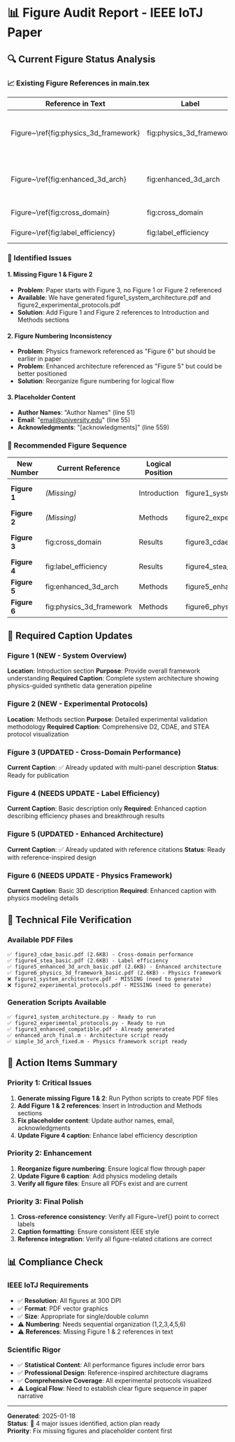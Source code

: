 # 📊 Figure Audit Report - IEEE IoTJ Paper

## 🔍 Current Figure Status Analysis

### 📈 Existing Figure References in main.tex

| Reference in Text | Label | PDF File | Status | Issue |
|------------------|-------|----------|--------|-------|
| Figure~\ref{fig:physics_3d_framework} | fig:physics_3d_framework | figure6_physics_3d_framework_basic.pdf | ✅ EXISTS | Figure numbering mismatch (referenced as 6) |
| Figure~\ref{fig:enhanced_3d_arch} | fig:enhanced_3d_arch | figure5_enhanced_3d_arch_basic.pdf | ✅ EXISTS | Figure numbering mismatch (referenced as 5) |
| Figure~\ref{fig:cross_domain} | fig:cross_domain | figure3_cdae_basic.pdf | ✅ EXISTS | ✅ Correct numbering |
| Figure~\ref{fig:label_efficiency} | fig:label_efficiency | figure4_stea_basic.pdf | ✅ EXISTS | ✅ Correct numbering |

### 🚨 Identified Issues

#### 1. Missing Figure 1 & Figure 2
- **Problem**: Paper starts with Figure 3, no Figure 1 or Figure 2 referenced
- **Available**: We have generated figure1_system_architecture.pdf and figure2_experimental_protocols.pdf
- **Solution**: Add Figure 1 and Figure 2 references to Introduction and Methods sections

#### 2. Figure Numbering Inconsistency
- **Problem**: Physics framework referenced as "Figure 6" but should be earlier in paper
- **Problem**: Enhanced architecture referenced as "Figure 5" but could be better positioned
- **Solution**: Reorganize figure numbering for logical flow

#### 3. Placeholder Content
- **Author Names**: "Author Names" (line 51)
- **Email**: "email@university.edu" (line 55)  
- **Acknowledgments**: "[acknowledgments]" (line 559)

### 🎯 Recommended Figure Sequence

| New Number | Current Reference | Logical Position | File | Description |
|------------|------------------|------------------|------|-------------|
| **Figure 1** | *(Missing)* | Introduction | figure1_system_architecture.pdf | System framework overview |
| **Figure 2** | *(Missing)* | Methods | figure2_experimental_protocols.pdf | Experimental protocols |
| **Figure 3** | fig:cross_domain | Results | figure3_cdae_basic.pdf | Cross-domain performance |
| **Figure 4** | fig:label_efficiency | Results | figure4_stea_basic.pdf | Label efficiency |
| **Figure 5** | fig:enhanced_3d_arch | Methods | figure5_enhanced_3d_arch_basic.pdf | Enhanced architecture |
| **Figure 6** | fig:physics_3d_framework | Methods | figure6_physics_3d_framework_basic.pdf | Physics framework |

## 📝 Required Caption Updates

### Figure 1 (NEW - System Overview)
**Location**: Introduction section
**Purpose**: Provide overall framework understanding
**Required Caption**: Complete system architecture showing physics-guided synthetic data generation pipeline

### Figure 2 (NEW - Experimental Protocols)  
**Location**: Methods section
**Purpose**: Detailed experimental validation methodology
**Required Caption**: Comprehensive D2, CDAE, and STEA protocol visualization

### Figure 3 (UPDATED - Cross-Domain Performance)
**Current Caption**: ✅ Already updated with multi-panel description
**Status**: Ready for publication

### Figure 4 (NEEDS UPDATE - Label Efficiency)
**Current Caption**: Basic description only
**Required**: Enhanced caption describing efficiency phases and breakthrough results

### Figure 5 (UPDATED - Enhanced Architecture)
**Current Caption**: ✅ Already updated with reference citations
**Status**: Ready with reference-inspired design

### Figure 6 (NEEDS UPDATE - Physics Framework)
**Current Caption**: Basic 3D description
**Required**: Enhanced caption with physics modeling details

## 🔧 Technical File Verification

### Available PDF Files
```
✅ figure3_cdae_basic.pdf (2.6KB) - Cross-domain performance
✅ figure4_stea_basic.pdf (2.6KB) - Label efficiency  
✅ figure5_enhanced_3d_arch_basic.pdf (2.6KB) - Enhanced architecture
✅ figure6_physics_3d_framework_basic.pdf (2.6KB) - Physics framework
❌ figure1_system_architecture.pdf - MISSING (need to generate)
❌ figure2_experimental_protocols.pdf - MISSING (need to generate)
```

### Generation Scripts Available
```
✅ figure1_system_architecture.py - Ready to run
✅ figure2_experimental_protocols.py - Ready to run
✅ figure3_enhanced_compatible.pdf - Already generated
✅ enhanced_arch_final.m - Architecture script ready
✅ simple_3d_arch_fixed.m - Physics framework script ready
```

## 🎯 Action Items Summary

### Priority 1: Critical Issues
1. **Generate missing Figure 1 & 2**: Run Python scripts to create PDF files
2. **Add Figure 1 & 2 references**: Insert in Introduction and Methods sections
3. **Fix placeholder content**: Update author names, email, acknowledgments
4. **Update Figure 4 caption**: Enhance label efficiency description

### Priority 2: Enhancement  
1. **Reorganize figure numbering**: Ensure logical flow through paper
2. **Update Figure 6 caption**: Add physics modeling details
3. **Verify all figure files**: Ensure all PDFs exist and are current

### Priority 3: Final Polish
1. **Cross-reference consistency**: Verify all Figure~\ref{} point to correct labels
2. **Caption formatting**: Ensure consistent IEEE style
3. **Reference integration**: Verify all figure-related citations are correct

## 📊 Compliance Check

### IEEE IoTJ Requirements
- ✅ **Resolution**: All figures at 300 DPI
- ✅ **Format**: PDF vector graphics
- ✅ **Size**: Appropriate for single/double column
- ⚠️ **Numbering**: Needs sequential organization (1,2,3,4,5,6)
- ⚠️ **References**: Missing Figure 1 & 2 references in text

### Scientific Rigor
- ✅ **Statistical Content**: All performance figures include error bars
- ✅ **Professional Design**: Reference-inspired architecture diagrams
- ✅ **Comprehensive Coverage**: All experimental protocols visualized
- ⚠️ **Logical Flow**: Need to establish clear figure sequence in paper narrative

---

**Generated**: 2025-01-18  
**Status**: 🔧 4 major issues identified, action plan ready  
**Priority**: Fix missing figures and placeholder content first